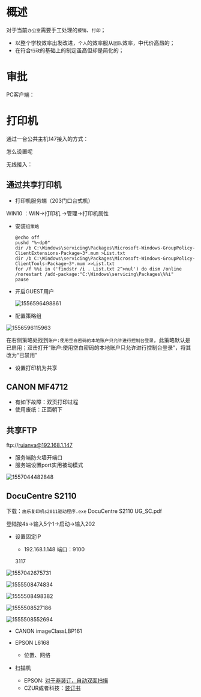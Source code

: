 # 概述

对于当前`办公室`需要手工处理的`报销`、`打印`；

- 以整个学校效率出发改进，`个人`的效率服从`团队`效率，中代价高昂的；
- 在符合`行政`的基础上的制定虽高但却是简化的；





# 审批

PC客户端：





# 打印机

通过一台公共主机147接入的方式：

怎么设置呢

无线接入：



## 通过共享打印机

- 打印机服务端（203门口台式机）

WIN10 ：WIN->打印机 ->管理->打印机属性

- 安装`组策略`

  ```BAT
  @echo off
  pushd "%~dp0"
  dir /b C:\Windows\servicing\Packages\Microsoft-Windows-GroupPolicy-ClientExtensions-Package~3*.mum >List.txt
  dir /b C:\Windows\servicing\Packages\Microsoft-Windows-GroupPolicy-ClientTools-Package~3*.mum >>List.txt
  for /f %%i in ('findstr /i . List.txt 2^>nul') do dism /online /norestart /add-package:"C:\Windows\servicing\Packages\%%i"
  pause
  ```

- 开启GUEST用户

  ![1556596498861](media/1556596498861.png)

- 配置策略组

![1556596115963](media/1556596115963.png)

在右侧策略处找到`账户:使用空白密码的本地账户只允许进行控制台登录`，此策略默认是已启用；双击打开“账户:使用空白密码的本地账户只允许进行控制台登录”，将其改为“已禁用”



- 设置打印机为共享





## CANON MF4712

- 有如下故障：双页打印过程
- 使用废纸：正面朝下



## 共享FTP

ftp://ruianva@192.168.1.147

- 服务端防火墙开端口
- 服务端设置port实用被动模式

![1557044482848](media/1557044482848.png)

## DocuCentre S2110

下载：`施乐复印机s2011驱动程序.exe` DocuCentre S2110 UG_SC.pdf

登陆按4s->输入5个1->启动->输入202

- 设置固定IP 

  - 192.168.1.148 端口：9100

  3117

![1557042675731](media/1557042675731.png)

![1555508474834](media/1555508474834.png)

  ![1555508498382](media/1555508498382.png)

  ![1555508527186](media/1555508527186.png)

  ![1555508552694](media/1555508552694.png)

  

  

- CANON imageClassLBP161



- EPSON L6168
  - 位置、网络

  

- 扫描机

  - EPSON: [对于非装订，自动双面扫描](https://detail.tmall.com/item.htm?spm=a230r.1.14.22.3a362a4fcQQ6rf&id=39982630894&ns=1&abbucket=5&skuId=3654013253560)
  - CZUR成者科技：[装订书](https://detail.tmall.com/item.htm?spm=a230r.1.14.6.f57c5bb8qvvuAw&id=574849632380&cm_id=140105335569ed55e27b&abbucket=5)


